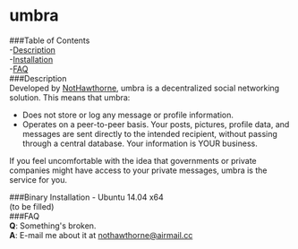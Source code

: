 # umbra  
###Table of Contents  
-[Description](#description)  
-[Installation](#installation)  
-[FAQ](#faq)  
###Description  
Developed by [NotHawthorne](https://github.com/NotHawthorne), umbra is a decentralized social networking solution. This means that umbra:  
 * Does not store or log any message or profile information.  
 * Operates on a peer-to-peer basis. Your posts, pictures, profile data, and messages are sent directly to the intended recipient, without passing through a central database. Your information is YOUR business.  
  
If you feel uncomfortable with the idea that governments or private companies might have access to your private messages, umbra is the service for you.  

###Binary Installation - Ubuntu 14.04 x64  
(to be filled)  
###FAQ  
**Q**: Something's broken.  
**A**: E-mail me about it at nothawthorne@airmail.cc  
